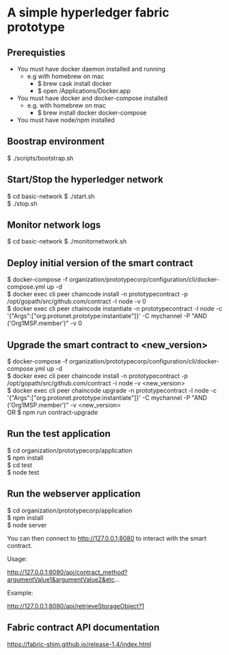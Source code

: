 # A simple hyperledger fabric prototype

## Prerequisties
- You must have docker daemon installed and running
    - e.g with homebrew on mac
        - $ brew cask install docker
        - $ open /Applications/Docker.app
- You must have docker and docker-compose installed
    - e.g. with homebrew on mac
        - $ brew install docker docker-compose
- You must have node/npm installed

## Boostrap environment
$ ./scripts/bootstrap.sh

## Start/Stop the hyperledger network
$ cd basic-network
$ ./start.sh  
$ ./stop.sh

## Monitor network logs
$ cd basic-network
$ ./monitornetwork.sh

## Deploy initial version of the smart contract
$ docker-compose -f organization/prototypecorp/configuration/cli/docker-compose.yml up -d  
$ docker exec cli peer chaincode install -n prototypecontract -p /opt/gopath/src/github.com/contract -l node -v 0  
$ docker exec cli peer chaincode instantiate -n prototypecontract -l node -c '{"Args":["org.protonet.prototype:instantiate"]}' -C mychannel -P "AND ('Org1MSP.member')" -v 0  

## Upgrade the smart contract to <new_version>
$ docker-compose -f organization/prototypecorp/configuration/cli/docker-compose.yml up -d  
$ docker exec cli peer chaincode install -n prototypecontract -p /opt/gopath/src/github.com/contract -l node -v <new_version>  
$ docker exec cli peer chaincode upgrade -n prototypecontract -l node -c '{"Args":["org.protonet.prototype:instantiate"]}' -C mychannel -P "AND ('Org1MSP.member')" -v <new_version>  
OR
$ npm run contract-upgrade

## Run the test application
$ cd organization/prototypecorp/application  
$ npm install  
$ cd test  
$ node test  

## Run the webserver application
$ cd organization/prototypecorp/application  
$ npm install  
$ node server  

You can then connect to http://127.0.0.1:8080 to interact with the smart contract.

Usage:

http://127.0.0.1:8080/api/contract_method?argumentValue1&argumentValue2&etc...

Example:

http://127.0.0.1:8080/api/retrieveStorageObject?1

## Fabric contract API documentation
https://fabric-shim.github.io/release-1.4/index.html  
